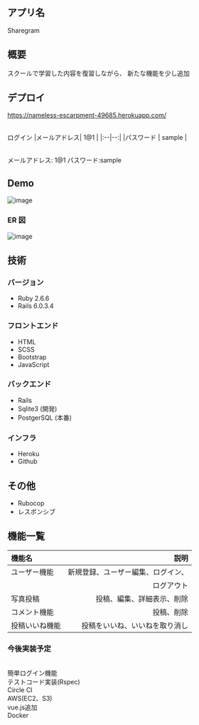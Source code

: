 ## アプリ名

Sharegram

## 概要

スクールで学習した内容を復習しながら、
新たな機能を少し追加

## デプロイ

https://nameless-escarpment-49685.herokuapp.com/

<br>ログイン
|メールアドレス| 1@1 |
|:--|--:|
|パスワード | sample |

<br>メールアドレス: 1@1 パスワード:sample


## Demo
![image](https://user-images.githubusercontent.com/62747864/106704982-5c6c5900-6630-11eb-8ed3-4edba9601ced.png)

### ER 図
![image](https://user-images.githubusercontent.com/62747864/106704754-fc75b280-662f-11eb-8523-027e0280e650.png)

## 技術

### バージョン

- Ruby 2.6.6
- Rails 6.0.3.4

### フロントエンド

- HTML
- SCSS
- Bootstrap
- JavaScript

### バックエンド

- Rails
- Sqlite3 (開発)
- PostgerSQL (本番)

### インフラ

- Heroku
- Github

## その他

- Rubocop
- レスポンシブ

## 機能一覧

| 機能名 | 説明 |
|:--|--:|
|ユーザー機能 |新規登録、ユーザー編集、ログイン、 |
| |ログアウト |
|写真投稿 |投稿、編集、詳細表示、削除 |
|コメント機能 |投稿、削除 |
|投稿いいね機能 |投稿をいいね、いいねを取り消し |

### 今後実装予定

<br>簡単ログイン機能
<br>テストコード実装(Rspec)
<br>Circle CI
<br>AWS(EC2、S3)
<br>vue.js追加
<br>Docker
